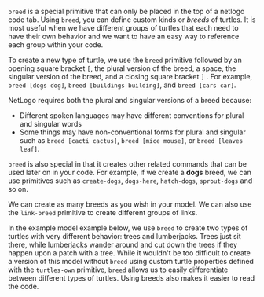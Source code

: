 `breed` is a special primitive that can only be placed in the top of a netlogo code tab. Using `breed`, you can define custom kinds or *breeds* of turtles. It is most useful when we have different groups of turtles that each need to have their own behavior and we want to have an easy way to reference each group within your code.  



To create a new type of turtle, we use the `breed` primitive followed by an opening square bracket `[`, the plural version of the breed, a space, the singular version of the breed, and a closing square bracket `]` . For example, `breed [dogs dog]`, `breed [buildings building]`, and `breed [cars car]`. 



NetLogo requires both the plural and singular versions of a breed because: 

* Different spoken languages may have different conventions for plural and singular words
* Some things may have non-conventional forms for plural and singular such as `breed [cacti cactus]`, `breed [mice mouse]`, or `breed [leaves leaf]`.



`breed` is also special in that it creates other related commands that can be used later on in your code. For example, if we create a **dogs** breed, we can use primitives such as `create-dogs`, `dogs-here`, `hatch-dogs`, `sprout-dogs` and so on. 



We can create as many breeds as you wish in your model. We can also use the `link-breed` primitive to create different groups of links.



In the example model example below, we use `breed` to create two types of turtles with very different behavior: trees and lumberjacks. Trees just sit there, while lumberjacks wander around and cut down the trees if they happen upon a patch with a tree. While it wouldn't be too difficult to create a version of this model without `breed` using custom turtle properties defined with the `turtles-own` primitive, `breed` allows us to easily differentiate between different types of turtles. Using breeds also makes it easier to read the code.